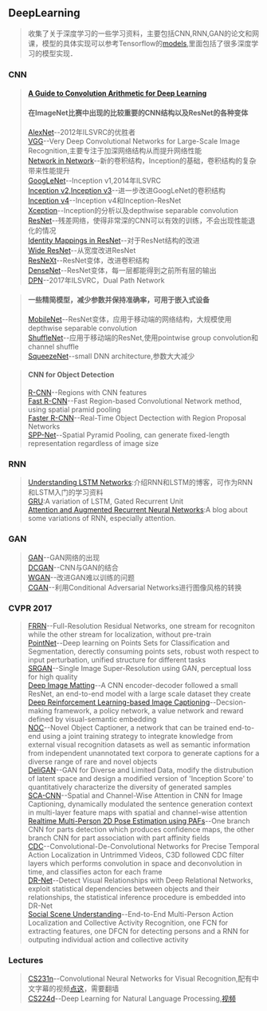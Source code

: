 ## DeepLearning ##
> 收集了关于深度学习的一些学习资料，主要包括CNN,RNN,GAN的论文和网课，模型的具体实现可以参考Tensorflow的[models][1],里面包括了很多深度学习的模型实现．

### CNN ###
> #### [A Guide to Convolution Arithmetic for Deep Learning][37]  
> #### 在ImageNet比赛中出现的比较重要的CNN结构以及ResNet的各种变体  
> [AlexNet][2]--2012年ILSVRC的优胜者  
> [VGG][3]--Very Deep Convolutional Networks for Large-Scale Image Recognition,主要专注于加深网络结构从而提升网络性能  
> [Network in Network][4]--新的卷积结构，Inception的基础，卷积结构的复杂带来性能提升  
> [GoogLeNet][5]--Inception v1,2014年ILSVRC  
> [Inception v2,Inception v3][6]--进一步改进GoogLeNet的卷积结构  
> [Inception v4][7]--Inception v4和Inception-ResNet  
> [Xception][20]--Inception的分析以及depthwise separable convolution  
> [ResNet][8]--残差网络，使得非常深的CNN可以有效的训练，不会出现性能退化的情况   
> [Identity Mappings in ResNet][9]--对于ResNet结构的改进  
> [Wide ResNet][14]--从宽度改进ResNet  
> [ResNeXt][15]--ResNet变体，改进卷积结构  
> [DenseNet][16]--ResNet变体，每一层都能得到之前所有层的输出  
> [DPN][19]--2017年ILSVRC，Dual Path Network  

> #### 一些精简模型，减少参数并保持准确率，可用于嵌入式设备  
> [MobileNet][17]--ResNet变体，应用于移动端的网络结构，大规模使用depthwise separable convolution  
> [ShuffleNet][18]--应用于移动端的ResNet,使用pointwise group convolution和channel shuffle  
> [SqueezeNet][21]--small DNN architecture,参数大大减少  

> #### CNN for Object Detection ####
> [R-CNN][27]--Regions with CNN features  
> [Fast R-CNN][28]--Fast Region-based Convolutional Network method, using spatial pramid pooling  
> [Faster R-CNN][29]--Real-Time Object Dectection with Region Proposal Networks  
> [SPP-Net][30]--Spatial Pyramid Pooling, can generate fixed-length representation regardless of image size    

### RNN ###
> [Understanding LSTM Networks][24]:介绍RNN和LSTM的博客，可作为RNN和LSTM入门的学习资料  
> [GRU][25]:A variation of LSTM, Gated Recurrent Unit  
> [Attention and Augmented Recurrent Neural Networks][26]:A blog about some variations of RNN, especially attention.  

### GAN ###
> [GAN][10]--GAN网络的出现  
> [DCGAN][11]--CNN与GAN的结合  
> [WGAN][12]--改进GAN难以训练的问题  
> [CGAN][13]--利用Conditional Adversarial Networks进行图像风格的转换  

### CVPR 2017 ###
> [FRRN][33]--Full-Resolution Residual Networks, one stream for recogniton while the other stream for localization, without pre-train  
> [PointNet][34]--Deep learning on Points Sets for Classification and Segmentation, derectly consuming points sets, robust woth respect to input perturbation, unified structure for different tasks  
> [SRGAN][35]--Single Image Super-Resolution using GAN, perceptual loss for high quality  
> [Deep Image Matting][36]--A CNN encoder-decoder followed a small ResNet, an end-to-end model with a large scale dataset they create  
> [Deep Reinforcement Learning-based Image Captioning][38]--Decsion-making framework, a policy network, a value network and reward defined by visual-semantic embedding   
> [NOC][39]--Novel Object Captioner,  a network that can be trained end-to-end using a joint training strategy to integrate knowledge from external visual recognition datasets as well as semantic information from independent unannotated text corpora to generate captions for a diverse range of rare and novel objects  
> [DeliGAN][40]--GAN for Diverse and Limited Data, modify the distrubution of latent space and design a modified version of 'Inception Score' to quantitatively characterize the diversity of generated samples  
> [SCA-CNN][41]--Spatial and Channel-Wise Attention in CNN for Image Captioning, dynamically modulated the sentence generation context in multi-layer feature maps with spatial and channel-wise attention  
> [Realtime Multi-Person 2D Pose Estimation using PAFs][42]--One branch CNN for parts detection which produces confidence maps, the other branch CNN for part association with part affinity fields  
> [CDC][43]--Convolutional-De-Convolutional Networks for Precise Temporal Action Localization in Untrimmed Videos, C3D followed CDC filter layers which performs convolution in space and deconvolution in time, and classifies acton for each frame  
> [DR-Net][44]--Detect Visual Relationships with Deep Relational Networks, exploit statistical dependencies between objects and their relationships, the statistical inference procedure is embedded into DR-Net  
> [Social Scene Understanding][45]--End-to-End Multi-Person Action Localization and Collective Activity Recognition, one FCN for extracting features, one DFCN for detecting persons and a RNN for outputing individual action and collective activity  

### Lectures ###
> [CS231n][22]--Convolutional Neural Networks for Visual Recognition,配有中文字幕的视频[点这][23]，需要翻墙  
> [CS224d][31]--Deep Learning for Natural Language Processing,[视频][32]  

[1]:https://github.com/tensorflow/models
[2]:https://papers.nips.cc/paper/4824-imagenet-classification-with-deep-convolutional-neural-networks.pdf
[3]:https://arxiv.org/pdf/1409.1556.pdf
[4]:https://arxiv.org/pdf/1312.4400v3.pdf
[5]:https://arxiv.org/pdf/1409.4842v1.pdf
[6]:https://arxiv.org/pdf/1512.00567v3.pdf
[7]:https://arxiv.org/pdf/1602.07261v2.pdf
[8]:https://arxiv.org/pdf/1512.03385.pdf
[9]:https://arxiv.org/pdf/1603.05027.pdf
[10]:https://arxiv.org/pdf/1406.2661.pdf
[11]:https://arxiv.org/pdf/1511.06434.pdf
[12]:https://arxiv.org/pdf/1701.07875.pdf
[13]:https://arxiv.org/pdf/1611.07004.pdf
[14]:https://arxiv.org/pdf/1605.07146.pdf
[15]:https://arxiv.org/pdf/1611.05431.pdf
[16]:https://arxiv.org/pdf/1608.06993.pdf
[17]:https://arxiv.org/pdf/1704.04861.pdf
[18]:https://arxiv.org/pdf/1707.01083.pdf
[19]:https://arxiv.org/pdf/1707.01629.pdf
[20]:https://arxiv.org/pdf/1610.02357.pdf
[21]:https://arxiv.org/pdf/1602.07360.pdf
[22]:http://cs231n.stanford.edu/
[23]:https://www.youtube.com/watch?v=NfnWJUyUJYU&list=PLkt2uSq6rBVctENoVBg1TpCC7OQi31AlC
[24]:http://colah.github.io/posts/2015-08-Understanding-LSTMs/
[25]:https://arxiv.org/pdf/1406.1078v3.pdf
[26]:https://distill.pub/2016/augmented-rnns/
[27]:https://arxiv.org/pdf/1311.2524v5.pdf
[28]:https://arxiv.org/pdf/1504.08083.pdf
[29]:https://arxiv.org/pdf/1506.01497v3.pdf
[30]:https://arxiv.org/pdf/1406.4729.pdf
[31]:http://cs224d.stanford.edu/
[32]:https://www.youtube.com/watch?v=ASn7ExxLZws&index=3&list=PL3FW7Lu3i5Jsnh1rnUwq_TcylNr7EkRe6
[33]:https://arxiv.org/pdf/1611.08323.pdf
[34]:http://openaccess.thecvf.com/content_cvpr_2017/papers/Qi_PointNet_Deep_Learning_CVPR_2017_paper.pdf
[35]:https://arxiv.org/pdf/1609.04802.pdf
[36]:https://arxiv.org/pdf/1703.03872.pdf
[37]:https://arxiv.org/pdf/1603.07285.pdf
[38]:http://openaccess.thecvf.com/content_cvpr_2017/papers/Ren_Deep_Reinforcement_Learning-Based_CVPR_2017_paper.pdf
[39]:http://openaccess.thecvf.com/content_cvpr_2017/papers/Venugopalan_Captioning_Images_With_CVPR_2017_paper.pdf
[40]:http://openaccess.thecvf.com/content_cvpr_2017/papers/Gurumurthy_DeLiGAN__Generative_CVPR_2017_paper.pdf
[41]:http://openaccess.thecvf.com/content_cvpr_2017/papers/Chen_SCA-CNN_Spatial_and_CVPR_2017_paper.pdf
[42]:https://arxiv.org/pdf/1611.08050.pdf
[43]:https://arxiv.org/pdf/1703.01515.pdf
[44]:http://openaccess.thecvf.com/content_cvpr_2017/papers/Dai_Detecting_Visual_Relationships_CVPR_2017_paper.pdf
[45]:http://www.idiap.ch/~fleuret/papers/bagautdinov-et-al-cvpr2017.pdf
